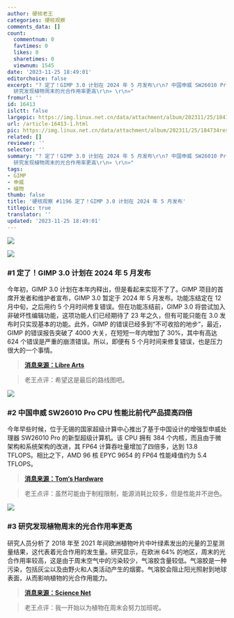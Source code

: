 ```yaml
---
author: 硬核老王
categories: 硬核观察
comments_data: []
count:
  commentnum: 0
  favtimes: 0
  likes: 0
  sharetimes: 0
  viewnum: 1545
date: '2023-11-25 18:49:01'
editorchoice: false
excerpt: "? 定了！GIMP 3.0 计划在 2024 年 5 月发布\r\n? 中国申威 SW26010 Pro CPU 性能比前代产品提高四倍\r\n?
  研究发现植物周末的光合作用率更高\r\n» \r\n»"
fromurl: ''
id: 16413
islctt: false
largepic: https://img.linux.net.cn/data/attachment/album/202311/25/184734resoqkddtud6loeq.jpg
url: /article-16413-1.html
pic: https://img.linux.net.cn/data/attachment/album/202311/25/184734resoqkddtud6loeq.jpg.thumb.jpg
related: []
reviewer: ''
selector: ''
summary: "? 定了！GIMP 3.0 计划在 2024 年 5 月发布\r\n? 中国申威 SW26010 Pro CPU 性能比前代产品提高四倍\r\n?
  研究发现植物周末的光合作用率更高\r\n» \r\n»"
tags:
- GIMP
- 申威
- 植物
thumb: false
title: '硬核观察 #1196 定了！GIMP 3.0 计划在 2024 年 5 月发布'
titlepic: true
translator: ''
updated: '2023-11-25 18:49:01'
---
```


![](https://img.linux.net.cn/data/attachment/album/202311/25/184734resoqkddtud6loeq.jpg)


![](https://img.linux.net.cn/data/attachment/album/202311/25/184757l4nvnz7529tst4t7.png)


### #1 定了！GIMP 3.0 计划在 2024 年 5 月发布


今年初，GIMP 3.0 计划在本年内释出，但是看起来实现不了了。GIMP 项目的首席开发者和维护者宣布，GIMP 3.0 暂定于 2024 年 5 月发布。功能冻结定在 12 月中旬，之后用约 5 个月时间修复错误。但在功能冻结前，GIMP 3.0 将尝试加入非破坏性编辑功能，这项功能人们已经期待了 23 年之久，但有可能只能在 3.0 发布时只实现基本的功能。此外，GIMP 的错误已经多到“不可收拾的地步”，最近，GIMP 的错误报告突破了 4000 大关，在短短一年内增加了 30%，其中有高达 624 个错误是严重的崩溃错误。所以，即便有 5 个月时间来修复错误，也是压力很大的一个事情。



> 
> **[消息来源：Libre Arts](https://librearts.org/2023/11/gimp-3-0-roadmap/)**
> 
> 
> 



> 
> 老王点评：希望这是最后的路线图吧。
> 
> 
> 


![](https://img.linux.net.cn/data/attachment/album/202311/25/184813ezp10rwkrttvuviu.png)


### #2 中国申威 SW26010 Pro CPU 性能比前代产品提高四倍


今年早些时候，位于无锡的国家超级计算中心推出了基于中国设计的增强型申威处理器 SW26010 Pro 的新型超级计算机。该 CPU 拥有 384 个内核，而且由于微架构和系统架构的改进，其 FP64 计算吞吐量增加了四倍多，达到 13.8 TFLOPS。相比之下，AMD 96 核 EPYC 9654 的 FP64 性能峰值约为 5.4 TFLOPS。



> 
> **[消息来源：Tom‘s Hardware](https://www.tomshardware.com/tech-industry/supercomputers/chinas-secretive-sunway-pro-cpu-quadruples-performance-over-its-predecessor-allowing-the-supercomputer-supercomputer-to-hit-exaflop-speeds)**
> 
> 
> 



> 
> 老王点评：虽然可能由于制程限制，能源消耗比较多，但是性能并不逊色。
> 
> 
> 


![](https://img.linux.net.cn/data/attachment/album/202311/25/184836hjuj6d5v7u10mvhp.png)


### #3 研究发现植物周末的光合作用率更高


研究人员分析了 2018 年至 2021 年间欧洲植物叶片中叶绿素发出的光量的卫星测量结果，这代表着光合作用的发生量。研究显示，在欧洲 64% 的地区，周末的光合作用率较高，这是由于周末空气中的污染较少，气溶胶含量较低。气溶胶是一种污染，包括灰尘以及由野火和人类活动产生的烟雾。气溶胶会阻止阳光照射到地球表面，从而影响植物的光合作用能力。



> 
> **[消息来源：Science Net](https://news.sciencenet.cn/htmlnews/2023/11/512809.shtm)**
> 
> 
> 



> 
> 老王点评：我一开始以为植物在周末会努力加班呢。
> 
> 
>
